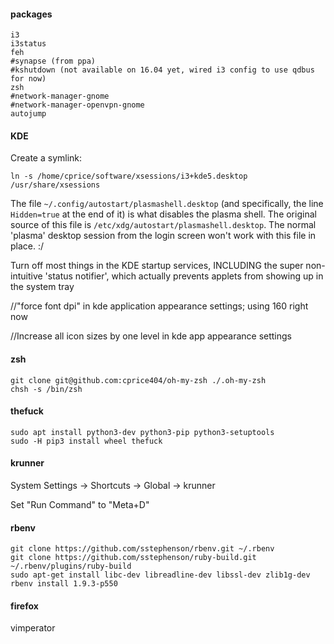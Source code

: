 #### packages

```
i3
i3status
feh
#synapse (from ppa)
#kshutdown (not available on 16.04 yet, wired i3 config to use qdbus for now)
zsh
#network-manager-gnome
#network-manager-openvpn-gnome
autojump
```

#### KDE

Create a symlink:

```
ln -s /home/cprice/software/xsessions/i3+kde5.desktop /usr/share/xsessions
```

The file `~/.config/autostart/plasmashell.desktop` (and specifically,
the line `Hidden=true` at the end of it) is what disables the plasma shell.
The original source of this file is `/etc/xdg/autostart/plasmashell.desktop`.
The normal 'plasma' desktop session from the login screen won't work
with this file in place. :/

Turn off most things in the KDE startup services, INCLUDING the super
non-intuitive 'status notifier', which actually prevents applets from
showing up in the system tray

//"force font dpi" in kde application appearance settings; using 160 right now

//Increase all icon sizes by one level in kde app appearance settings

#### zsh

```
git clone git@github.com:cprice404/oh-my-zsh ./.oh-my-zsh
chsh -s /bin/zsh
```

#### thefuck

```
sudo apt install python3-dev python3-pip python3-setuptools
sudo -H pip3 install wheel thefuck
```

#### krunner

System Settings -> Shortcuts -> Global -> krunner

Set "Run Command" to "Meta+D"

#### rbenv

```
git clone https://github.com/sstephenson/rbenv.git ~/.rbenv 
git clone https://github.com/sstephenson/ruby-build.git ~/.rbenv/plugins/ruby-build
sudo apt-get install libc-dev libreadline-dev libssl-dev zlib1g-dev
rbenv install 1.9.3-p550
```

#### firefox
vimperator
